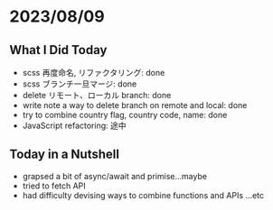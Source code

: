 # 2023/08/09

## What I Did Today

- scss 再度命名, リファクタリング: done
- scss ブランチ一旦マージ: done
- delete リモート、ローカル branch: done 
- write note a way to delete branch on remote and local: done
- try to combine country flag, country code, name: done 
- JavaScript refactoring: 途中


## Today in a Nutshell

- grapsed a bit of async/await and primise...maybe
- tried to fetch API
- had difficulty devising ways to combine functions and APIs ...etc